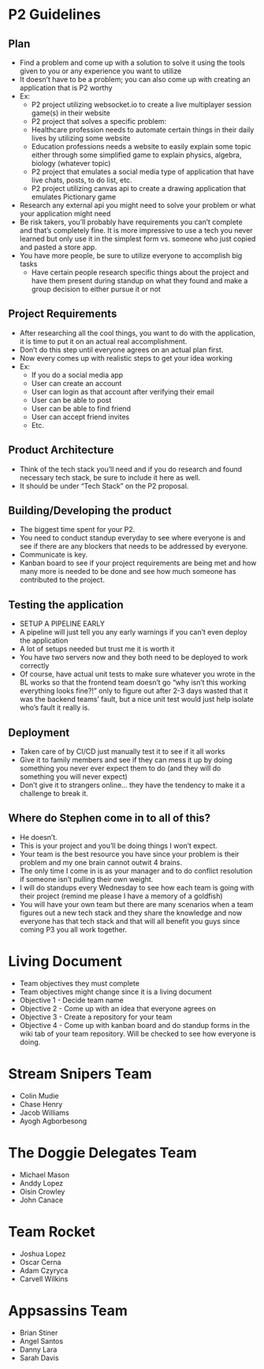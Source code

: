 # P2 Guidelines
## Plan
* Find a problem and come up with a solution to solve it using the tools given to you or any experience you want to utilize
* It doesn’t have to be a problem; you can also come up with creating an application that is P2 worthy
* Ex: 
   * P2 project utilizing websocket.io to create a live multiplayer session game(s) in their website
   * P2 project that solves a specific problem:
   * Healthcare profession needs to automate certain things in their daily lives by utilizing some website
   * Education professions needs a website to easily explain some topic either through some simplified game to explain physics, algebra, biology (whatever topic)
   * P2 project that emulates a social media type of application that have live chats, posts, to do list, etc.
   * P2 project utilizing canvas api to create a drawing application that emulates Pictionary game
* Research any external api you might need to solve your problem or what your application might need
* Be risk takers, you’ll probably have requirements you can’t complete and that’s completely fine. It is more impressive to use a tech you never learned but only use it in the simplest form vs. someone who just copied and pasted a store app. 
* You have more people, be sure to utilize everyone to accomplish big tasks
   * Have certain people research specific things about the project and have them present during standup on what they found and make a group decision to either pursue it or not

## Project Requirements
* After researching all the cool things, you want to do with the application, it is time to put it on an actual real accomplishment.
* Don’t do this step until everyone agrees on an actual plan first.
* Now every comes up with realistic steps to get your idea working
* Ex:
   * If you do a social media app
   * User can create an account
   * User can login as that account after verifying their email
   * User can be able to post
   * User can be able to find friend
   * User can accept friend invites
   * Etc.

## Product Architecture
* Think of the tech stack you’ll need and if you do research and found necessary tech stack, be sure to include it here as well.
* It should be under “Tech Stack” on the P2 proposal.

## Building/Developing the product
* The biggest time spent for your P2.
* You need to conduct standup everyday to see where everyone is and see if there are any blockers that needs to be addressed by everyone.
* Communicate is key.
* Kanban board to see if your project requirements are being met and how many more is needed to be done and see how much someone has contributed to the project.

## Testing the application
* SETUP A PIPELINE EARLY
* A pipeline will just tell you any early warnings if you can’t even deploy the application
* A lot of setups needed but trust me it is worth it
* You have two servers now and they both need to be deployed to work correctly
* Of course, have actual unit tests to make sure whatever you wrote in the BL works so that the frontend team doesn’t go “why isn’t this working everything looks fine?!” only to figure out after 2-3 days wasted that it was the backend teams’ fault, but a nice unit test would just help isolate who’s fault it really is.

## Deployment
* Taken care of by CI/CD just manually test it to see if it all works
* Give it to family members and see if they can mess it up by doing something you never ever expect them to do (and they will do something you will never expect)
* Don’t give it to strangers online… they have the tendency to make it a challenge to break it. 

## Where do Stephen come in to all of this?
* He doesn’t.
* This is your project and you’ll be doing things I won’t expect. 
* Your team is the best resource you have since your problem is their problem and my one brain cannot outwit 4 brains. 
* The only time I come in is as your manager and to do conflict resolution if someone isn’t pulling their own weight. 
* I will do standups every Wednesday to see how each team is going with their project (remind me please I have a memory of a goldfish)
* You will have your own team but there are many scenarios when a team figures out a new tech stack and they share the knowledge and now everyone has that tech stack and that will all benefit you guys since coming P3 you all work together. 

# Living Document
* Team objectives they must complete
* Team objectives might change since it is a living document
* Objective 1 - Decide team name
* Objective 2 - Come up with an idea that everyone agrees on
* Objective 3 - Create a repository for your team
* Objective 4 - Come up with kanban board and do standup forms in the wiki tab of your team repository. Will be checked to see how everyone is doing.


# Stream Snipers Team
* Colin Mudie
* Chase Henry
* Jacob Williams
* Ayogh Agborbesong

# The Doggie Delegates Team 
* Michael Mason
* Anddy Lopez
* Oisin Crowley
* John Canace

# Team Rocket
* Joshua Lopez
* Oscar Cerna
* Adam Czyryca
* Carvell Wilkins

# Appsassins Team
* Brian Stiner
* Angel Santos
* Danny Lara
* Sarah Davis

